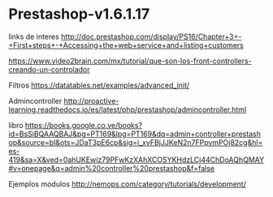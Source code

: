 # Prestashop-v1.6.1.17
links de interes 
http://doc.prestashop.com/display/PS16/Chapter+3+-+First+steps+-+Accessing+the+web+service+and+listing+customers

https://www.video2brain.com/mx/tutorial/que-son-los-front-controllers-creando-un-controlador

Filtros 
https://datatables.net/examples/advanced_init/

Admincontroller
http://proactive-learning.readthedocs.io/es/latest/php/prestashop/admincontroller.html

libro
https://books.google.co.ve/books?id=BsSiBQAAQBAJ&pg=PT169&lpg=PT169&dq=admin+controller+prestashop&source=bl&ots=JDaT3pE6cp&sig=i_xvFBjJJKeN2n7FPpvmPOj82cg&hl=es-419&sa=X&ved=0ahUKEwiz79PFwKzXAhXCOSYKHdzLCj44ChDoAQhQMAY#v=onepage&q=admin%20controller%20prestashop&f=false

Ejemplos modulos
http://nemops.com/category/tutorials/development/





